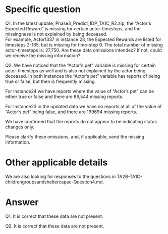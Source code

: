 ﻿# Specific question #


Q1. In the latest update, Phase3_Predict_IDP_TA1C_R2.zip, the “Actor's Expected Reward” is missing for certain actor-timesteps, and the missingness is not explained by being deceased.  
For example, Actor1337 in instance 23, the Expected Rewards are listed for timesteps 2-165, but is missing for time-step 9. The total number of missing actor-timesteps is: 27,750. 
Are these data omissions intended? If not, could we receive the missing information?


Q2.
We have noticed that the “Actor's pet” variable is missing for certain actor-timesteps as well and is also not explained by the actor being deceased. In both instances the “Actor’s pet” variable has reports of being true or false, but then is frequently missing.


For Instance24 we have reports where the value of “Actor’s pet” can be either true or false and there are 86,544 missing reports.


For Instance23 in the updated data we have no reports at all of the value of “Actor’s pet” being false, and there are 199694 missing reports.


We have confirmed that the reports do not appear to be indicating status changes only.


Please clarify these omissions, and, if applicable, send the missing information.




# Other applicable details #


We are also looking for responses to the questions in TA2B-TA1C-childrengroupsandsheltercapac-Question4.md. 


# Answer #

Q1. It is correct that these data are not present.

Q2. It is correct that these data are not present.